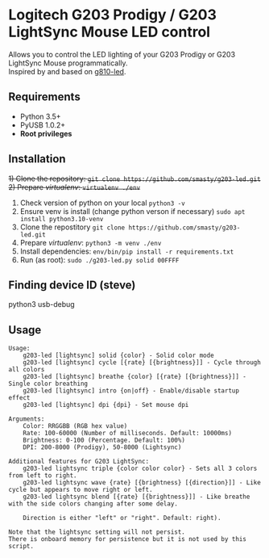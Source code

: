 # Logitech G203 Prodigy / G203 LightSync Mouse LED control

Allows you to control the LED lighting of your G203 Prodigy or G203 LightSync Mouse programmatically. \
Inspired by and based on [g810-led](https://github.com/MatMoul/g810-led).

## Requirements

- Python 3.5+
- PyUSB 1.0.2+
- **Root privileges**

## Installation

~~1) Clone the repository: `git clone https://github.com/smasty/g203-led.git`~~
~~2) Prepare _virtualenv_: `virtualenv ./env`~~

1) Check version of python on your local `python3 -v`
2) Ensure venv is install (change python verson if necessary) `sudo apt install python3.10-venv`
3) Clone the repostitory `git clone https://github.com/smasty/g203-led.git`
4) Prepare _virtualenv_: `python3 -m venv ./env`
5) Install dependencies: `env/bin/pip install -r requirements.txt`
7) Run (as root): `sudo ./g203-led.py solid 00FFFF`

## Finding device ID (steve)
python3 usb-debug

## Usage

```
Usage:
    g203-led [lightsync] solid {color} - Solid color mode
    g203-led [lightsync] cycle [{rate} [{brightness}]] - Cycle through all colors
    g203-led [lightsync] breathe {color} [{rate} [{brightness}]] - Single color breathing
    g203-led [lightsync] intro {on|off} - Enable/disable startup effect
    g203-led [lightsync] dpi {dpi} - Set mouse dpi

Arguments:
    Color: RRGGBB (RGB hex value)
    Rate: 100-60000 (Number of milliseconds. Default: 10000ms)
    Brightness: 0-100 (Percentage. Default: 100%)
    DPI: 200-8000 (Prodigy), 50-8000 (Lightsync)

Additional features for G203 LightSync:
    g203-led lightsync triple {color color color} - Sets all 3 colors from left to right.
    g203-led lightsync wave {rate} [{brightness} [{direction}]] - Like cycle but appears to move right or left.
    g203-led lightsync blend [{rate} [{brightness}]] - Like breathe with the side colors changing after some delay.
    
    Direction is either "left" or "right". Default: right).

Note that the lightsync setting will not persist.
There is onboard memory for persistence but it is not used by this script.
```
